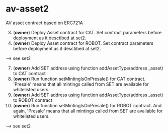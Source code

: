 # av-asset2
AV asset contract based on ERC721A

3) (**owner**) Deploy Asset contract for CAT. Set contract parameters before deployment as it desctibed at set2.
4) (**owner**) Deploy Asset contract for ROBOT. Set contract parameters before deployment as it desctibed at set2.

--> see set2

7) (**owner**) Add SET address using function addAssetType(address _asset) to CAT contract
8) (**owner**) Run function setMintingIsOnPresale() for CAT contract. 'Presale' means that all mintings called from SET are available for whitelisted users.
9) (**owner**) Add SET address using function addAssetType(address _asset) to ROBOT contract
10) (**owner**) Run function setMintingIsOnPresale() for ROBOT contract. And again, 'Presale' means that all mintings called from SET are available for whitelisted users.

--> see set2



